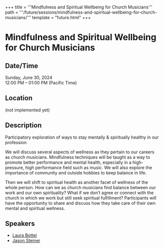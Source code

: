 +++
title = '''Mindfulness and Spiritual Wellbeing for Church Musicians'''
path = '''/future/sessions/mindfulness-and-spiritual-wellbeing-for-church-musicians/'''
template = "future.html"
+++

<h1>Mindfulness and Spiritual Wellbeing for Church Musicians</h1>
<h2>Date/Time</h2>
<p>Sunday, June 30, 2024<br>
12:00 PM – 01:00 PM (Pacific Time)</p>
<h2>Location</h2>
(not implemented yet)
<h2>Description</h2>
Participatory exploration of ways to stay mentally & spiritually healthy in our profession

We will discuss several aspects of wellness as they pertain to our careers as church musicians. Mindfulness techniques will be taught as a way to promote better performance and mental health, especially in a high-pressure, high performance field such as music. We will also explore the importance of community and outside hobbies to keep balance in life. 

Then we will shift to spiritual health as another facet of wellness of the whole person. How can we as church musicians find balance between our work and our own spirituality? What if we don’t agree or connect with the church in which we work but still seek spiritual fulfillment? Participants will have the opportunity to share and discuss how they take care of their own mental and spiritual wellness.
<h2>Speakers</h2>
<ul><li><a href="/future/speakers/laura-bottei/">Laura Bottei</a></li><li><a href="/future/speakers/jason-steiner/">Jason Steiner</a></li>


